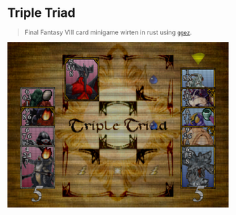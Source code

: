 # Triple Triad

>Final Fantasy VIII card minigame wirten in rust using [`ggez`](https://github.com/ggez/ggez).

![Screenshot](data/img/screenshot.png)
